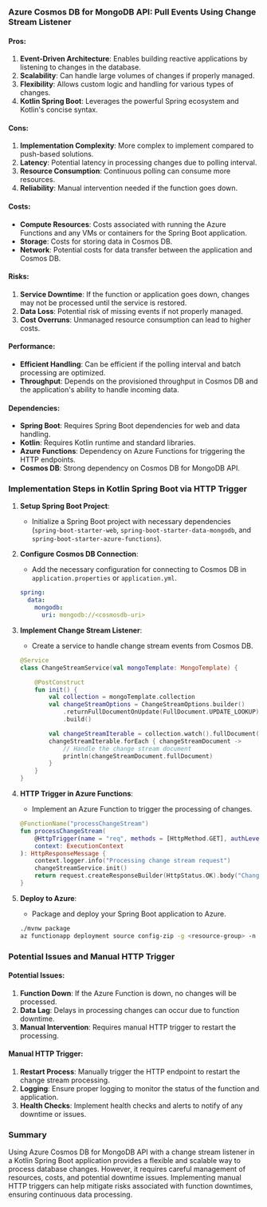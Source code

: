 ### Azure Cosmos DB for MongoDB API: Pull Events Using Change Stream Listener

#### Pros:
1. **Event-Driven Architecture**: Enables building reactive applications by listening to changes in the database.
2. **Scalability**: Can handle large volumes of changes if properly managed.
3. **Flexibility**: Allows custom logic and handling for various types of changes.
4. **Kotlin Spring Boot**: Leverages the powerful Spring ecosystem and Kotlin's concise syntax.

#### Cons:
1. **Implementation Complexity**: More complex to implement compared to push-based solutions.
2. **Latency**: Potential latency in processing changes due to polling interval.
3. **Resource Consumption**: Continuous polling can consume more resources.
4. **Reliability**: Manual intervention needed if the function goes down.

#### Costs:
- **Compute Resources**: Costs associated with running the Azure Functions and any VMs or containers for the Spring Boot application.
- **Storage**: Costs for storing data in Cosmos DB.
- **Network**: Potential costs for data transfer between the application and Cosmos DB.

#### Risks:
1. **Service Downtime**: If the function or application goes down, changes may not be processed until the service is restored.
2. **Data Loss**: Potential risk of missing events if not properly managed.
3. **Cost Overruns**: Unmanaged resource consumption can lead to higher costs.

#### Performance:
- **Efficient Handling**: Can be efficient if the polling interval and batch processing are optimized.
- **Throughput**: Depends on the provisioned throughput in Cosmos DB and the application's ability to handle incoming data.

#### Dependencies:
- **Spring Boot**: Requires Spring Boot dependencies for web and data handling.
- **Kotlin**: Requires Kotlin runtime and standard libraries.
- **Azure Functions**: Dependency on Azure Functions for triggering the HTTP endpoints.
- **Cosmos DB**: Strong dependency on Cosmos DB for MongoDB API.

### Implementation Steps in Kotlin Spring Boot via HTTP Trigger

1. **Setup Spring Boot Project**:
   - Initialize a Spring Boot project with necessary dependencies (`spring-boot-starter-web`, `spring-boot-starter-data-mongodb`, and `spring-boot-starter-azure-functions`).

2. **Configure Cosmos DB Connection**:
   - Add the necessary configuration for connecting to Cosmos DB in `application.properties` or `application.yml`.

   ```yaml
   spring:
     data:
       mongodb:
         uri: mongodb://<cosmosdb-uri>
   ```

3. **Implement Change Stream Listener**:
   - Create a service to handle change stream events from Cosmos DB.

   ```kotlin
   @Service
   class ChangeStreamService(val mongoTemplate: MongoTemplate) {

       @PostConstruct
       fun init() {
           val collection = mongoTemplate.collection
           val changeStreamOptions = ChangeStreamOptions.builder()
               .returnFullDocumentOnUpdate(FullDocument.UPDATE_LOOKUP)
               .build()

           val changeStreamIterable = collection.watch().fullDocument(FullDocument.UPDATE_LOOKUP)
           changeStreamIterable.forEach { changeStreamDocument ->
               // Handle the change stream document
               println(changeStreamDocument.fullDocument)
           }
       }
   }
   ```

4. **HTTP Trigger in Azure Functions**:
   - Implement an Azure Function to trigger the processing of changes.

   ```kotlin
   @FunctionName("processChangeStream")
   fun processChangeStream(
       @HttpTrigger(name = "req", methods = [HttpMethod.GET], authLevel = AuthorizationLevel.FUNCTION) request: HttpRequestMessage<Optional<String>>,
       context: ExecutionContext
   ): HttpResponseMessage {
       context.logger.info("Processing change stream request")
       changeStreamService.init()
       return request.createResponseBuilder(HttpStatus.OK).body("Change Stream Processing Started").build()
   }
   ```

5. **Deploy to Azure**:
   - Package and deploy your Spring Boot application to Azure.

   ```bash
   ./mvnw package
   az functionapp deployment source config-zip -g <resource-group> -n <function-app-name> --src target/your-app.zip
   ```

### Potential Issues and Manual HTTP Trigger

#### Potential Issues:
1. **Function Down**: If the Azure Function is down, no changes will be processed.
2. **Data Lag**: Delays in processing changes can occur due to function downtime.
3. **Manual Intervention**: Requires manual HTTP trigger to restart the processing.

#### Manual HTTP Trigger:
1. **Restart Process**: Manually trigger the HTTP endpoint to restart the change stream processing.
2. **Logging**: Ensure proper logging to monitor the status of the function and application.
3. **Health Checks**: Implement health checks and alerts to notify of any downtime or issues.

### Summary

Using Azure Cosmos DB for MongoDB API with a change stream listener in a Kotlin Spring Boot application provides a flexible and scalable way to process database changes. However, it requires careful management of resources, costs, and potential downtime issues. Implementing manual HTTP triggers can help mitigate risks associated with function downtimes, ensuring continuous data processing.
